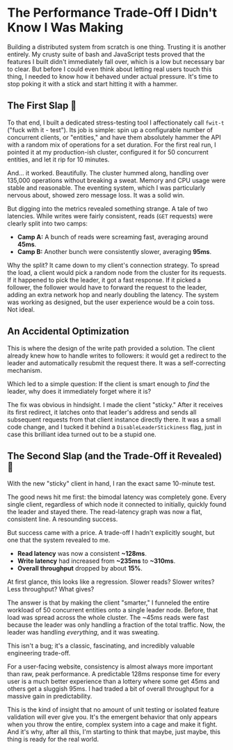 # The Performance Trade-Off I Didn't Know I Was Making

Building a distributed system from scratch is one thing. Trusting it is another entirely. My crusty suite of bash and JavaScript tests proved that the features I built didn't immediately fall over, which is a low but necessary bar to clear. But before I could even think about letting real users touch this thing, I needed to know how it behaved under actual pressure. It's time to stop poking it with a stick and start hitting it with a hammer.

## The First Slap 👋

To that end, I built a dedicated stress-testing tool I affectionately call `fwit-t` ("fuck with it - test"). Its job is simple: spin up a configurable number of concurrent clients, or "entities," and have them absolutely hammer the API with a random mix of operations for a set duration. For the first real run, I pointed it at my production-ish cluster, configured it for 50 concurrent entities, and let it rip for 10 minutes.

And... it worked. Beautifully. The cluster hummed along, handling over 135,000 operations without breaking a sweat. Memory and CPU usage were stable and reasonable. The eventing system, which I was particularly nervous about, showed zero message loss. It was a solid win.

But digging into the metrics revealed something strange. A tale of two latencies. While writes were fairly consistent, reads (`GET` requests) were clearly split into two camps:
*   **Camp A:** A bunch of reads were screaming fast, averaging around **45ms**.
*   **Camp B:** Another bunch were consistently slower, averaging **95ms**.

Why the split? It came down to my client's connection strategy. To spread the load, a client would pick a random node from the cluster for its requests. If it happened to pick the leader, it got a fast response. If it picked a follower, the follower would have to forward the request to the leader, adding an extra network hop and nearly doubling the latency. The system was working as designed, but the user experience would be a coin toss. Not ideal.

## An Accidental Optimization

This is where the design of the write path provided a solution. The client already knew how to handle writes to followers: it would get a redirect to the leader and automatically resubmit the request there. It was a self-correcting mechanism.

Which led to a simple question: If the client is smart enough to *find* the leader, why does it immediately forget where it is?

The fix was obvious in hindsight. I made the client "sticky." After it receives its first redirect, it latches onto that leader's address and sends all subsequent requests from that client instance directly there. It was a small code change, and I tucked it behind a `DisableLeaderStickiness` flag, just in case this brilliant idea turned out to be a stupid one.

## The Second Slap (and the Trade-Off it Revealed) 🧐

With the new "sticky" client in hand, I ran the exact same 10-minute test.

The good news hit me first: the bimodal latency was completely gone. Every single client, regardless of which node it connected to initially, quickly found the leader and stayed there. The read-latency graph was now a flat, consistent line. A resounding success.

But success came with a price. A trade-off I hadn't explicitly sought, but one that the system revealed to me.
*   **Read latency** was now a consistent **~128ms**.
*   **Write latency** had increased from **~235ms** to **~310ms**.
*   **Overall throughput** dropped by about **15%**.

At first glance, this looks like a regression. Slower reads? Slower writes? Less throughput? What gives?

The answer is that by making the client "smarter," I funneled the entire workload of 50 concurrent entities onto a single leader node. Before, that load was spread across the whole cluster. The ~45ms reads were fast because the leader was only handling a fraction of the total traffic. Now, the leader was handling *everything*, and it was sweating.

This isn't a bug; it's a classic, fascinating, and incredibly valuable engineering trade-off.

For a user-facing website, consistency is almost always more important than raw, peak performance. A predictable 128ms response time for every user is a much better experience than a lottery where some get 45ms and others get a sluggish 95ms. I had traded a bit of overall throughput for a massive gain in predictability.

This is the kind of insight that no amount of unit testing or isolated feature validation will ever give you. It's the emergent behavior that only appears when you throw the entire, complex system into a cage and make it fight. And it's why, after all this, I'm starting to think that maybe, just maybe, this thing is ready for the real world.
